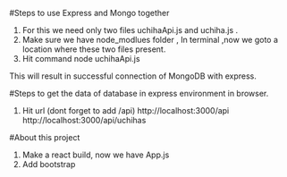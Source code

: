 #Steps to use Express and Mongo together

1. For this we need only two files uchihaApi.js and uchiha.js .
2. Make sure we have node_modlues folder , In terminal ,now we goto a location where these two files present.
3. Hit command node uchihaApi.js

This will result in successful connection of MongoDB with express.

#Steps to get the data of database in express environment in browser.

1. Hit url (dont forget to add /api)
   http://localhost:3000/api
   http://localhost:3000/api/uchihas

#About this project

1. Make a react build, now we have App.js
2. Add bootstrap <script> and css file in index.html of react build.
3. Make structure as shown in repo.
4. npm start in CMD.
